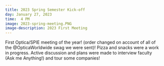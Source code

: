 ```yaml
---
title: 2023 Spring Semester Kick-off
day: January 27, 2023
time:  4 PM
image: 2023-spring-meeting.PNG
image-description: 2023 First Meeting
---
```


First Optica/SPIE meeting of the year! (order changed on account of all of the @OpticaWorldwide swag we were sent)!
Pizza and snacks were a work in progress.
Active discussion and plans were made to interview faculty (Ask me Anything!) and tour some companies!